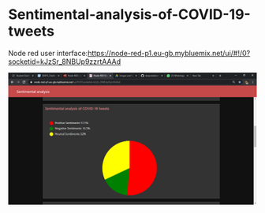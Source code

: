 # Sentimental-analysis-of-COVID-19-tweets

Node red user interface:<a href="https://node-red-p1.eu-gb.mybluemix.net/ui/#!/0?socketid=kJzSr_8NBUp9zzrtAAAd">https://node-red-p1.eu-gb.mybluemix.net/ui/#!/0?socketid=kJzSr_8NBUp9zzrtAAAd</a>

<img src="https://github.com/Nikhil-V-maker/Sentimental-analysis-of-COVID-19-tweets/blob/master/Images%20and%20Screenshots/Node-RED%20Dashboard%20-%20Google%20Chrome%2015-07-2020%2022_28_07.png">
